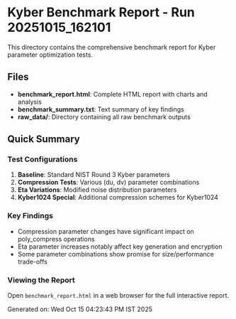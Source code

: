 # Kyber Benchmark Report - Run 20251015_162101

This directory contains the comprehensive benchmark report for Kyber parameter optimization tests.

## Files

- **benchmark_report.html**: Complete HTML report with charts and analysis
- **benchmark_summary.txt**: Text summary of key findings
- **raw_data/**: Directory containing all raw benchmark outputs

## Quick Summary

### Test Configurations
1. **Baseline**: Standard NIST Round 3 Kyber parameters
2. **Compression Tests**: Various (du, dv) parameter combinations
3. **Eta Variations**: Modified noise distribution parameters
4. **Kyber1024 Special**: Additional compression schemes for Kyber1024

### Key Findings
- Compression parameter changes have significant impact on poly_compress operations
- Eta parameter increases notably affect key generation and encryption
- Some parameter combinations show promise for size/performance trade-offs

### Viewing the Report
Open `benchmark_report.html` in a web browser for the full interactive report.

Generated on: Wed Oct 15 04:23:43 PM IST 2025
